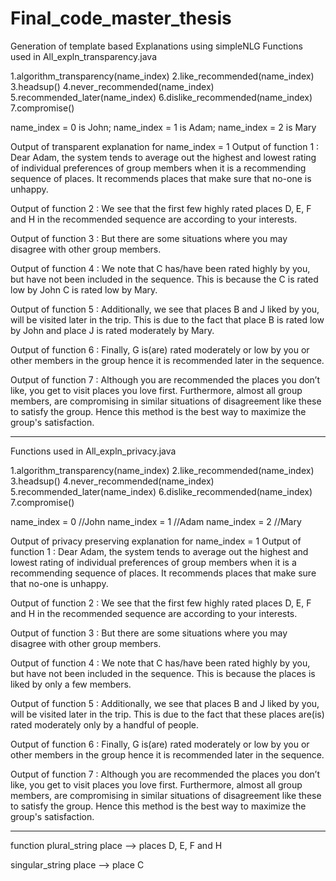 # Final_code_master_thesis
Generation of template based Explanations using simpleNLG
Functions used in All_expln_transparency.java

1.algorithm_transparency(name_index)
2.like_recommended(name_index)
3.headsup()
4.never_recommended(name_index)
5.recommended_later(name_index)
6.dislike_recommended(name_index)
7.compromise()

name_index = 0 is John; 
name_index = 1 is Adam;
name_index = 2 is Mary

Output of transparent explanation for name_index = 1
Output of function 1 :
Dear Adam, the system tends to average out the highest and lowest rating of individual preferences of group members when it is a recommending sequence of places. It recommends places that make sure that no-one is unhappy.

Output of function 2 :
We see that the first few highly rated places D, E, F and H in the recommended sequence are according to your interests.

Output of function 3 :
But there are some situations where you may disagree with other group members.

Output of function 4 :
We note that C has/have been rated highly by you, but have not been included in the sequence. This is because the C is rated low by John C is rated low by Mary.

Output of function 5 :
Additionally, we see that places B and J liked by you, will be visited later in the trip. This is due to the fact that place B is rated low by John and place J is rated moderately by Mary.

Output of function 6 :
Finally, G is(are) rated moderately or low by you or other members in the group hence it is recommended later in the sequence.

Output of function 7 :
Although you are recommended the places you don’t like, you get to visit places you love first. Furthermore, almost all group members, are compromising in similar situations of disagreement like these to satisfy the group. Hence this method is the best way to maximize the group's satisfaction.

----------------------------------------------------------------------------------------------------------------------------------------------------------------------------

Functions used in All_expln_privacy.java

1.algorithm_transparency(name_index)
2.like_recommended(name_index)
3.headsup()
4.never_recommended(name_index)
5.recommended_later(name_index)
6.dislike_recommended(name_index)
7.compromise()

name_index = 0 //John
name_index = 1 //Adam
name_index = 2 //Mary

Output of privacy preserving explanation for name_index = 1
Output of function 1 :
Dear Adam, the system tends to average out the highest and lowest rating of individual preferences of group members when it is a recommending sequence of places. It recommends places that make sure that no-one is unhappy.

Output of function 2 :
We see that the first few highly rated places D, E, F and H in the recommended sequence are according to your interests.

Output of function 3 :
But there are some situations where you may disagree with other group members.

Output of function 4 :
We note that C has/have been rated highly by you, but have not been included in the sequence. This is because the places is liked by only a few members.

Output of function 5 :
Additionally, we see that places B and J liked by you, will be visited later in the trip. This is due to the fact that these places are(is) rated moderately only by a handful of people.

Output of function 6 :
Finally, G is(are) rated moderately or low by you or other members in the group hence it is recommended later in the sequence.

Output of function 7 :
Although you are recommended the places you don’t like, you get to visit places you love first. Furthermore, almost all group members, are compromising in similar situations of disagreement like these to satisfy the group. Hence this method is the best way to maximize the group's satisfaction.

----------------------------------------------------------------------------------------------------------------------------------------------------------------------------

function
plural_string
place --> places D, E, F and H

singular_string
place --> place C


